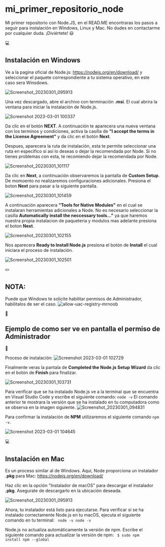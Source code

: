 # mi_primer_repositorio_node
Mi primer repositorio con Node.JS, en el READ.ME encontraras los pasos a seguir para instalación en Windows, Linux y Mac. No dudes en contactarme por cualquier duda. ¡Diviértete! :smiley:

:computer: **<h2>Instalación en Windows</h2>**
Ve a la pagina oficial de Node.js: https://nodejs.org/en/download/ y seleccionar el paquete correspondiente a tu sistema operativo, en este caso sera Winsdows.

![Screenshot_20230301_095913](https://user-images.githubusercontent.com/98141605/222193951-6d2ce385-4f04-4493-a7b0-7a476f5df7a1.png)

Una vez descargado, abre el archivo con terminación **.msi**. El cual abrira la ventana para iniciar la instalación de Node.js.

![Screenshot 2023-03-01 100337](https://user-images.githubusercontent.com/98141605/222194937-64947047-6443-45b3-8532-c7e92a4973b8.jpg)

Da clic en el botón **NEXT**. A continuación te aparecera una nueva ventana con los terminos y condiciones, activa la casilla de **"I accept the terms in the License Agreement"** y da clic en el botón **Next**.

Despues, aparecera la ruta de instalación, esta te permite seleccionar una ruta en especifico si asi lo deseas o dejar la recomendada por Node. Si no tienes problemas con esta, te recomiendo dejar la recomendada por Node. 

![Screenshot_20230301_101117](https://user-images.githubusercontent.com/98141605/222196998-2547915b-3cca-4491-a8d7-b7e369b8f09d.png)

Da clic en **Next**, a continuación observaremos la pantalla de **Custom Setup**. De momoento no realizaremos configuraciones adicionales. Presiona el boton **Next** para pasar a la siguiente pantalla. 

![Screenshot_20230301_101459](https://user-images.githubusercontent.com/98141605/222198010-4c6d2617-dc49-4cf4-95da-83ceadb3adcb.png)

A continuación aparecera **"Tools for Native Modules"** en el cual se instalaran herramientas adicionales a Node. No es necesario seleccionar la casilla **Automatically install the neccessary tools..."** ya que haremos nuestra propia instalacion de paqueteria y modulos mas adelante presiona el boton **Next**.

![Screenshot_20230301_102155](https://user-images.githubusercontent.com/98141605/222199824-59917211-b40a-4863-ac02-f70f558d50ba.png)

Nos aparecera **Ready to Install Node.js** presiona el botón de **Install** el cual iniciara el proceso de instalación. 

![Screenshot_20230301_102501](https://user-images.githubusercontent.com/98141605/222200670-a778f26b-b4b8-47db-8962-406dbd13f7bb.png)

:pencil2:**<h2>NOTA: </h2>** Puede que Windows te solicite habilitar permisos de Administrador, habilitalos de ser el caso. 
![allow-uac-registry-mrnoob](https://user-images.githubusercontent.com/98141605/222206808-0ca4082b-6015-464f-b19f-f602eecca234.png)

:notebook_with_decorative_cover:**<h2>Ejemplo de como ser ve en pantalla el permiso de Administrador</h2>**:notebook_with_decorative_cover:

Proceso de instalación:
![Screenshot 2023-03-01 102729](https://user-images.githubusercontent.com/98141605/222203135-f82f295a-b2cb-4da6-92c7-23fe49065175.jpg)

Finalmente veras la pantala de **Completed the Node.js Setup Wizard** da clic en el botón de **Finish** para finalizar.

![Screenshot_20230301_103731](https://user-images.githubusercontent.com/98141605/222203849-eeea70a2-2bbf-4e97-9f2d-1f80dfda1738.png)

Para verificar que se ha instalado Node.js ve a la terminal que se encuentra en Visual Studio Code y escribe el siguiente comando:</b>
<code>node -v</code></b>
El comando anterior te mostrara la versión que se ha instalado en tu computadora como se observa en la imagen siguiente.
![Screenshot_20230301_094831](https://user-images.githubusercontent.com/98141605/222192694-d829189f-70fe-44ec-af8f-e97919b1245d.png)

Para confirmar la instalación de **NPM** utilizaremos el siguiente comando <code>npm -v</code>. 

![Screenshot 2023-03-01 104645](https://user-images.githubusercontent.com/98141605/222206278-2123217f-50b1-4416-9800-72cfa45981e7.jpg)
 
:computer: **<h2>Instalación en Mac</h2>** 
Es un proceso similar al de Windows. Aquí, Node proporciona un instalador **.pkg** para Mac: https://nodejs.org/en/download/

Haz clic en la opción "Instalador de macOS" para descargar el instalador **.pkg**. Asegurate de descargarlo en la ubicación deseada.

![Screenshot_20230301_095913](https://user-images.githubusercontent.com/98141605/222193951-6d2ce385-4f04-4493-a7b0-7a476f5df7a1.png)

Ahora, tu instalador está listo para ejecutarse. 
Para verificar si se ha instalado correctamente Node.js en tu macOS, ejecuta el siguiente comando en tu terminal:
<code> node -v node -v </code>

Node.js no actualiza automáticamente la versión de npm. Escribe el siguiente comando para actualizar la versión de npm: <code> $ sudo npm install npm --global</code>

